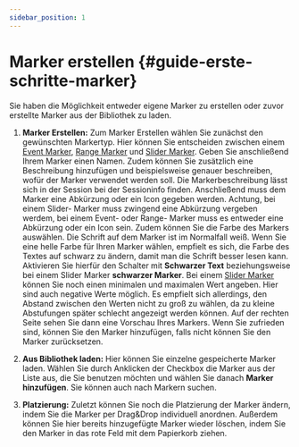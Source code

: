 ```yaml
---
sidebar_position: 1
---
```


# Marker erstellen {#guide-erste-schritte-marker}

Sie haben die Möglichkeit entweder eigene Marker zu erstellen oder zuvor erstellte Marker aus der Bibliothek zu laden.

1. **Marker Erstellen:**
   Zum Marker Erstellen wählen Sie zunächst den gewünschten Markertyp. Hier können Sie entscheiden zwischen einem [Event Marker](/docs/terms/Event-Marker.md), [Range Marker](/docs/terms/Range-Marker.md) und [Slider Marker](/docs/terms/Slider-Marker.md).
   Geben Sie anschließend Ihrem Marker einen Namen. Zudem können Sie zusätzlich eine Beschreibung hinzufügen und beispielsweise genauer beschreiben, wofür der Marker verwendet werden soll. Die Markerbeschreibung lässt sich in der Session bei der Sessioninfo finden.
   Anschließend muss dem Marker eine Abkürzung oder ein Icon gegeben werden. Achtung, bei einem Slider- Marker muss zwingend eine Abkürzung vergeben werdem, bei einem Event- oder Range- Marker muss es entweder eine Abkürzung oder ein Icon sein.
   Zudem können Sie die Farbe des Markers auswählen. Die Schrift auf dem Marker ist im Normalfall weiß. Wenn Sie eine helle Farbe für Ihren Marker wählen, empfielt es sich, die Farbe des Textes auf schwarz zu ändern, damit man die Schrift besser lesen kann. Aktivieren Sie hierfür den Schalter mit **Schwarzer Text** beziehungsweise bei einem Slider Marker **schwarzer Marker**.
   Bei einem [Slider Marker](/docs/terms/Slider-Marker.md) können Sie noch einen minimalen und maximalen Wert angeben. Hier sind auch negative Werte möglich. Es empfielt sich allerdings, den Abstand zwischen den Werten nicht zu groß zu wählen, da zu kleine Abstufungen später schlecht angezeigt werden können.
   Auf der rechten Seite sehen Sie dann eine Vorschau Ihres Markers. Wenn Sie zufrieden sind, können Sie den Marker hinzufügen, falls nicht können Sie den Marker zurücksetzen.

2. **Aus Bibliothek laden:**
   Hier können Sie einzelne gespeicherte Marker laden. Wählen Sie durch Anklicken der Checkbox die Marker aus der Liste aus, die Sie benutzen möchten und wählen Sie danach **Marker hinzufügen**. Sie können auch nach Markern suchen.

3. **Platzierung:**
   Zuletzt können Sie noch die Platzierung der Marker ändern, indem Sie die Marker per Drag&Drop individuell anordnen. Außerdem können Sie hier bereits hinzugefügte Marker wieder löschen, indem Sie den Marker in das rote Feld mit dem Papierkorb ziehen.
